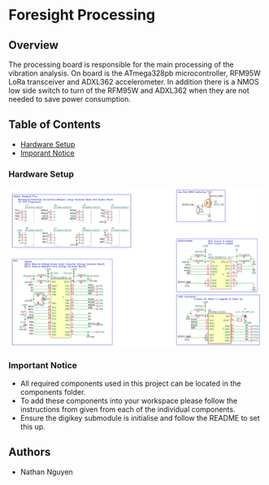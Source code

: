 # Foresight Processing

## Overview
The processing board is responsible for the main processing of the vibration analysis. On board is the ATmega328pb microcontroller, RFM95W LoRa transceiver and ADXL362 accelerometer. In addition there is a NMOS low side switch to turn of the RFM95W and ADXL362 when they are not needed to save power consumption.

## Table of Contents

- [Hardware Setup](#hardware-setup)
- [Imporant Notice](#important-notice)

### Hardware Setup

<img src="assets/schematic_v1.0.png" alt="Description of image" width="500" />

### Important Notice
- All required components used in this project can be located in the components folder. 
- To add these components into your workspace please follow the instructions from given from each of the individual components. 
- Ensure the digikey submodule is initialise and follow the README to set this up.

## Authors
- Nathan Nguyen